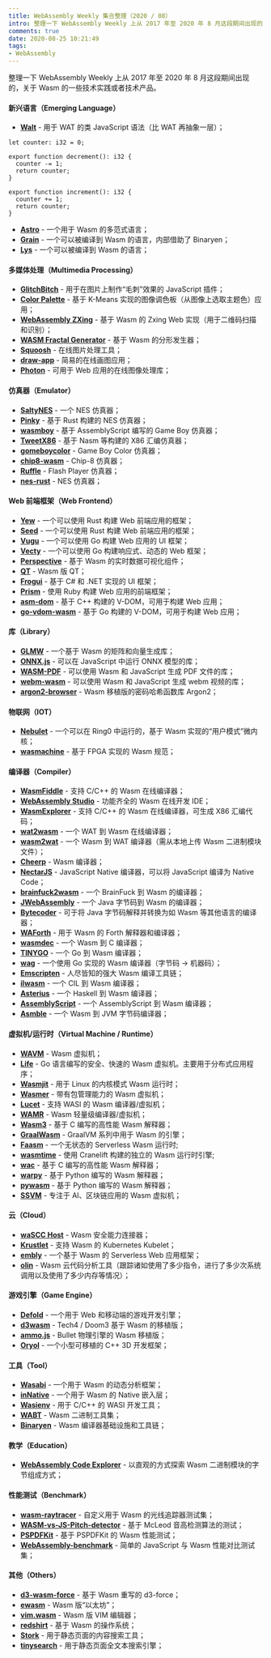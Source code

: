 ```yaml
---
title: WebAssembly Weekly 集合整理（2020 / 08）
intro: 整理一下 WebAssembly Weekly 上从 2017 年至 2020 年 8 月这段期间出现的，关于 Wasm 的一些技术实践或者技术产品。
comments: true
date: 2020-08-25 10:21:49
tags:
- WebAssembly
---
```


整理一下 WebAssembly Weekly 上从 2017 年至 2020 年 8 月这段期间出现的，关于 Wasm 的一些技术实践或者技术产品。

#### 新兴语言（Emerging Language）

* **[Walt](https://github.com/ballercat/walt)** - 用于 WAT 的类 JavaScript 语法（比 WAT 再抽象一层）；

```text
let counter: i32 = 0;

export function decrement(): i32 {
  counter -= 1;
  return counter;
}

export function increment(): i32 {
  counter += 1;
  return counter;
}
```

* **[Astro](https://github.com/astrolang/astro)** - 一个用于 Wasm 的多范式语言；
* **[Grain](https://github.com/grain-lang/grain)** - 一个可以被编译到 Wasm 的语言，内部借助了 Binaryen；
* **[Lys](https://github.com/lys-lang/lys)** - 一个可以被编译到 Wasm 的语言；

#### 多媒体处理（Multimedia Processing）

* **[GlitchBitch](https://github.com/msafronov/glitchbitch)** - 用于在图片上制作“毛刺”效果的 JavaScript 插件；
* **[Color Palette](https://github.com/novoselrok/color-palette-wasm)** - 基于 K-Means 实现的图像调色板（从图像上选取主题色）应用；
* **[WebAssembly ZXing](https://github.com/yushulx/zxing-cpp-emscripten)** - 基于 Wasm 的 Zxing Web 实现（用于二维码扫描和识别）；
* **[WASM Fractal Generator](https://github.com/jsdw/wasm-fractal)** - 基于 Wasm 的分形发生器；
* **[Squoosh](https://squoosh.app/)** - 在线图片处理工具；
* **[draw-app](https://github.com/lynnagara/draw-app)** - 简易的在线画图应用；
* **[Photon](https://github.com/silvia-odwyer/photon)** - 可用于 Web 应用的在线图像处理库；


#### 仿真器（Emulator）

* **[SaltyNES](https://github.com/workhorsy/SaltyNES)** - 一个 NES 仿真器；
* **[Pinky](https://github.com/koute/pinky/tree/master/pinky-web)** - 基于 Rust 构建的 NES 仿真器；
* **[wasmboy](https://github.com/torch2424/wasmBoy)** - 基于 AssemblyScript 编写的 Game Boy 仿真器；
* **[TweetX86](https://github.com/AntoineViau/tweetx86)** - 基于 Nasm 等构建的 X86 汇编仿真器；
* **[gomeboycolor](https://github.com/djhworld/gomeboycolor-wasm)** - Game Boy Color 仿真器；
* **[chip8-wasm](https://github.com/shlomnissan/chip8-wasm)** - Chip-8 仿真器；
* **[Ruffle](https://github.com/ruffle-rs/ruffle)** - Flash Player 仿真器；
* **[nes-rust](https://github.com/takahirox/nes-rust)** - NES 仿真器；

#### Web 前端框架（Web Frontend）

* **[Yew](https://github.com/yewstack/yew)** - 一个可以使用 Rust 构建 Web 前端应用的框架；
* **[Seed](https://github.com/seed-rs/seed)** - 一个可以使用 Rust 构建 Web 前端应用的框架；
* **[Vugu](https://github.com/vugu/vugu)** - 一个可以使用 Go 构建 Web 应用的 UI 框架；
* **[Vecty](https://github.com/hexops/vecty)** - 一个可以使用 Go 构建响应式、动态的 Web 框架；
* **[Perspective](https://github.com/finos/perspective/)** - 基于 Wasm 的实时数据可视化组件；
* **[QT](https://www.qt.io/blog/2018/05/22/qt-for-webassembly)** - Wasm 版 QT；
* **[Frogui](https://www.lesarde.com/)** - 基于 C# 和 .NET 实现的 UI 框架；
* **[Prism](https://github.com/prism-rb/prism)** - 使用 Ruby 构建 Web 应用的前端框架；
* **[asm-dom](https://github.com/mbasso/asm-dom)** - 基于 C++ 构建的 V-DOM，可用于构建 Web 应用；
* **[go-vdom-wasm](https://github.com/mfrachet/go-vdom-wasm)** - 基于 Go 构建的 V-DOM，可用于构建 Web 应用；


#### 库（Library）

* **[GLMW](https://maierfelix.github.io/glmw/)** - 一个基于 Wasm 的矩阵和向量生成库；
* **[ONNX.js](https://github.com/Microsoft/onnxjs)** - 可以在 JavaScript 中运行 ONNX 模型的库；
* **[WASM-PDF](https://github.com/jussiniinikoski/wasm-pdf)** - 可以使用 Wasm 和 JavaScript 生成 PDF 文件的库；
* **[webm-wasm](https://github.com/GoogleChromeLabs/webm-wasm)** - 可以使用 Wasm 和 JavaScript 生成 webm 视频的库；
* **[argon2-browser](https://github.com/antelle/argon2-browser)** - Wasm 移植版的密码哈希函数库 Argon2；


#### 物联网（IOT）

* **[Nebulet](https://github.com/nebulet/nebulet)** - 一个可以在 Ring0 中运行的，基于 Wasm 实现的“用户模式”微内核；
* **[wasmachine](https://github.com/piranna/wasmachine)** - 基于 FPGA 实现的 Wasm 规范；

#### 编译器（Compiler）

* **[WasmFiddle](https://wasdk.github.io/WasmFiddle/)** - 支持 C/C++ 的 Wasm 在线编译器；
* **[WebAssembly Studio](https://webassembly.studio/)** - 功能齐全的 Wasm 在线开发 IDE；
* **[WasmExplorer](https://mbebenita.github.io/WasmExplorer/)** - 支持 C/C++ 的 Wasm 在线编译器，可生成 X86 汇编代码；
* **[wat2wasm](https://cdn.rawgit.com/WebAssembly/wabt/fb986fbd/demo/wat2wasm/)** - 一个 WAT 到 Wasm 在线编译器；
* **[wasm2wat](https://cdn.rawgit.com/WebAssembly/wabt/fb986fbd/demo/wasm2wat/)** - 一个 Wasm 到 WAT 编译器（需从本地上传 Wasm 二进制模块文件）；
* **[Cheerp](https://www.leaningtech.com/pages/cheerp.html)** - Wasm 编译器；
* **[NectarJS](https://github.com/NectarJS/nectarjs)** - JavaScript Native 编译器，可以将 JavaScript 编译为 Native Code；
* **[brainfuck2wasm](https://github.com/verdie-g/brainfuck2wasm)** - 一个 BrainFuck 到 Wasm 的编译器；
* **[JWebAssembly](https://github.com/i-net-software/JWebAssembly)** - 一个 Java 字节码到 Wasm 的编译器；
* **[Bytecoder](https://github.com/mirkosertic/Bytecoder)** - 可于将 Java 字节码解释并转换为如 Wasm 等其他语言的编译器；
* **[WAForth](https://github.com/remko/waforth)** - 用于 Wasm 的 Forth 解释器和编译器；
* **[wasmdec](https://github.com/wwwg/wasmdec)** - 一个 Wasm 到 C 编译器；
* **[TINYGO](https://tinygo.org/)** - 一个 Go 到 Wasm 编译器；
* **[wag](https://github.com/tsavola/wag)** - 一个使用 Go 实现的 Wasm 编译器（字节码 -> 机器码）；
* **[Emscripten](https://emscripten.org/)** - 人尽皆知的强大 Wasm 编译工具链；
* **[ilwasm](https://github.com/kg/ilwasm)** - 一个 CIL 到 Wasm 编译器；
* **[Asterius](https://github.com/tweag/asterius)** - 一个 Haskell 到 Wasm 编译器；
* **[AssemblyScript](https://github.com/AssemblyScript/assemblyscript)** - 一个 AssemblyScript 到 Wasm 编译器；
* **[Asmble](https://github.com/cretz/asmble)** - 一个 Wasm 到 JVM 字节码编译器；


#### 虚拟机/运行时（Virtual Machine / Runtime）

* **[WAVM](https://github.com/WAVM/WAVM)** - Wasm 虚拟机；
* **[Life](https://github.com/perlin-network/life)** - Go 语言编写的安全、快速的 Wasm 虚拟机。主要用于分布式应用程序；
* **[Wasmjit](https://github.com/kenny-ngo/wasmjit)** - 用于 Linux 的内核模式 Wasm 运行时；
* **[Wasmer](https://wasmer.io/)** - 带有包管理能力的 Wasm 虚拟机；
* **[Lucet](https://github.com/bytecodealliance/lucet)** - 支持 WASI 的 Wasm 编译器/虚拟机；
* **[WAMR](https://github.com/bytecodealliance/wasm-micro-runtime)** - Wasm 轻量级编译器/虚拟机；
* **[Wasm3](https://github.com/wasm3/wasm3)** - 基于 C 编写的高性能 Wasm 解释器；
* **[GraalWasm](https://github.com/oracle/graal/tree/master/wasm)** - GraalVM 系列中用于 Wasm 的引擎；
* **[Faasm](https://github.com/lsds/Faasm)** - 一个无状态的 Serverless Wasm 运行时;
* **[wasmtime](https://github.com/bytecodealliance/wasmtime)** - 使用 Cranelift 构建的独立的 Wasm 运行时引擎;
* **[wac](https://github.com/kanaka/wac)** -  基于 C 编写的高性能 Wasm 解释器；
* **[warpy](https://github.com/kanaka/warpy)** -  基于 Python 编写的 Wasm 解释器；
* **[pywasm](https://github.com/mohanson/pywasm)** -  基于 Python 编写的 Wasm 解释器；
* **[SSVM](https://github.com/second-state/SSVM)** -  专注于 AI、区块链应用的 Wasm 虚拟机；


#### 云（Cloud）

* **[waSCC Host](https://github.com/wascc/wascc-host)** - Wasm 安全能力连接器；
* **[Krustlet](https://github.com/deislabs/krustlet)** - 支持 Wasm 的 Kubernetes Kubelet；
* **[embly](https://github.com/embly/embly)** - 一个基于 Wasm 的 Serverless Web 应用框架；
* **[olin](https://github.com/Xe/olin)** - Wasm 云代码分析工具（跟踪诸如使用了多少指令，进行了多少次系统调用以及使用了多少内存等情况）；


#### 游戏引擎（Game Engine）

* **[Defold](https://forum.defold.com/t/defold-1-2-141-has-been-released/33996)** - 一个用于 Web 和移动端的游戏开发引擎；
* **[d3wasm](https://github.com/gabrielcuvillier/d3wasm)** - Tech4 / Doom3 基于 Wasm 的移植版；
* **[ammo.js](https://github.com/kripken/ammo.js)** - Bullet 物理引擎的 Wasm 移植版；
* **[Oryol](https://github.com/floooh/oryol)** - 一个小型可移植的 C++ 3D 开发框架；

#### 工具（Tool）

* **[Wasabi](https://github.com/danleh/wasabi)** - 一个用于 Wasm 的动态分析框架；
* **[inNative](https://github.com/innative-sdk/innative)** - 一个用于 Wasm 的 Native 嵌入层；
* **[Wasienv](https://github.com/wasienv/wasienv)** - 用于 C/C++ 的 WASI 开发工具；
* **[WABT](https://github.com/WebAssembly/wabt)** - Wasm 二进制工具集；
* **[Binaryen](https://github.com/WebAssembly/binaryen)** - Wasm 编译器基础设施和工具链；

#### 教学（Education）

* **[WebAssembly Code Explorer](https://wasdk.github.io/wasmcodeexplorer/)** - 以直观的方式探索 Wasm 二进制模块的字节组成方式；


#### 性能测试（Benchmark）

* **[wasm-raytracer](https://github.com/mtharrison/wasm-raytracer)** - 自定义用于 Wasm 的光线追踪器测试集；
* **[WASM-vs-JS-Pitch-detector](https://github.com/bojan88/WASM-vs-JS-Pitch-detector)** - 基于 McLeod 音高检测算法的测试；
* **[PSPDFKit](https://pspdfkit.com/blog/2018/a-real-world-webassembly-benchmark)** - 基于 PSPDFKit 的 Wasm 性能测试；
* **[WebAssembly-benchmark](https://github.com/takahirox/WebAssembly-benchmark)** - 简单的 JavaScript 与 Wasm 性能对比测试集；


#### 其他（Others）

* **[d3-wasm-force](https://github.com/ColinEberhardt/d3-wasm-force)** - 基于 Wasm 重写的 d3-force；
* **[ewasm](https://github.com/ewasm/design)** - Wasm 版“以太坊”；
* **[vim.wasm](https://github.com/rhysd/vim.wasm)** - Wasm 版 VIM 编辑器；
* **[redshirt](https://github.com/tomaka/redshirt)** - 基于 Wasm 的操作系统；
* **[Stork](https://github.com/jameslittle230/stork)** - 用于静态页面的内容搜索工具；
* **[tinysearch](https://github.com/tinysearch/tinysearch)** - 用于静态页面全文本搜索引擎；
